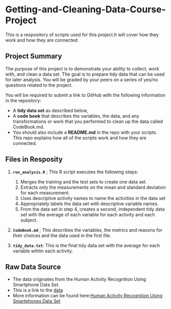 # Getting-and-Cleaning-Data-Course-Project

This is a respository of scripts used for this project.It will cover how they work and how they are connected.

## Project Summary 
The purpose of this project is to demonstrate your ability to collect, work with, and clean a data set. The goal is to prepare tidy data that can be used for later analysis. You will be graded by your peers on a series of yes/no questions related to the project.

You will be required to submit a link to GitHub with the following information in the repository:

- A **tidy data set** as described below,
- A **code book** that describes the variables, the data, and any transformations or work that you performed to clean up the data called CodeBook.md. 
- You should also include a **README.md** in the repo with your scripts. This repo explains how all of the scripts work and how they are connected.


## Files in Resposity
1. **`run_analysis.R`** ; This R script executes the following steps:
 
    1. Merges the training and the test sets to create one data set.
    2. Extracts only the measurements on the mean and standard deviation for each measurement. 
    3. Uses descriptive activity names to name the activities in the data set
    4. Appropriately labels the data set with descriptive variable names. 
    5. From the data set in step 4, creates a second, independent tidy data set with the average of each variable for each activity and each subject.
    
2. **`CodeBook.md`** ; This describes the variables, the metrics and reasons for their choices and the data used in the first file.

3. **`tidy_data.txt`**: This is the final tidy data set with the average for each variable wihtin each activity. 


## Raw Data Source
* The data originates from the Human Activity Recognition Using Smartphone Data Set.
* This is a link to the [data](https://d396qusza40orc.cloudfront.net/getdata%2Fprojectfiles%2FUCI%20HAR%20Dataset.zip) 
* More information can be found here:[Human Activity Recognition Using Smartphones Data Set](http://archive.ics.uci.edu/ml/datasets/Human+Activity+Recognition+Using+Smartphones)
